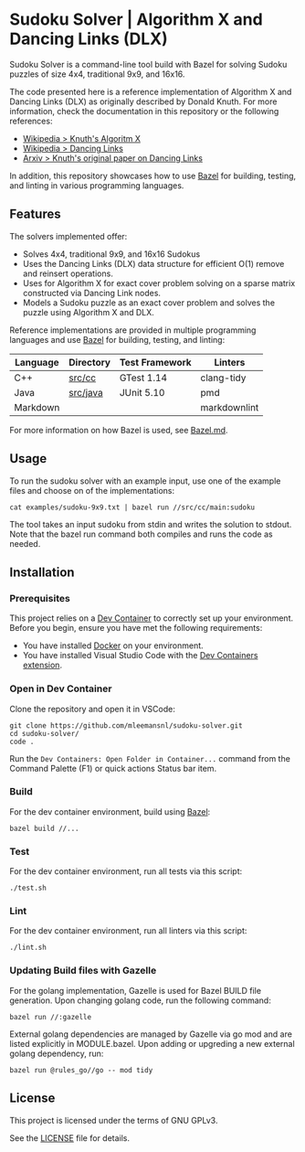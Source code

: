 # Sudoku Solver | Algorithm X and Dancing Links (DLX)

Sudoku Solver is a command-line tool build with Bazel for solving Sudoku puzzles
of size 4x4, traditional 9x9, and 16x16.

The code presented here is a reference implementation of Algorithm X and
Dancing Links (DLX) as originally described by Donald Knuth. For more
information, check the documentation in this repository or the following
references:

- [Wikipedia > Knuth's Algoritm X](https://en.wikipedia.org/wiki/Knuth%27s_Algorithm_X)
- [Wikipedia > Dancing Links](https://en.wikipedia.org/wiki/Dancing_Links)
- [Arxiv > Knuth's original paper on Dancing Links](https://arxiv.org/abs/cs/0011047)

In addition, this repository showcases how to use [Bazel](https://bazel.build/) for
building, testing, and linting in various programming languages.

## Features

The solvers implemented offer:

- Solves 4x4, traditional 9x9, and 16x16 Sudokus
- Uses the Dancing Links (DLX) data structure for efficient O(1) remove and
  reinsert operations.
- Uses for Algorithm X for exact cover problem solving on a sparse matrix constructed
  via Dancing Link nodes.
- Models a Sudoku puzzle as an exact cover problem and solves the puzzle using
  Algorithm X and DLX.

Reference implementations are provided in multiple programming languages and
use [Bazel](https://bazel.build/) for building, testing, and linting:

| Language | Directory            | Test Framework | Linters      |
| -------- | -------------------- | -------------- | ------------ |
| C++      | [src/cc](src/cc)     | GTest 1.14     | clang-tidy   |
| Java     | [src/java](src/java) | JUnit 5.10     | pmd          |
| Markdown |                      |                | markdownlint |

For more information on how Bazel is used, see [Bazel.md](Bazel.md).

## Usage

To run the sudoku solver with an example input, use one of the example files and
choose on of the implementations:

```shell
cat examples/sudoku-9x9.txt | bazel run //src/cc/main:sudoku
```

The tool takes an input sudoku from stdin and writes the solution to stdout.
Note that the bazel run command both compiles and runs the code as needed.

## Installation

### Prerequisites

This project relies on a [Dev Container](https://code.visualstudio.com/docs/devcontainers/containers)
to correctly set up your environment.
Before you begin, ensure you have met the following requirements:

- You have installed [Docker](https://www.docker.com/get-started/) on your environment.
- You have installed Visual Studio Code with the
  [Dev Containers extension](https://marketplace.visualstudio.com/items?itemName=ms-vscode-remote.remote-containers).

### Open in Dev Container

Clone the repository and open it in VSCode:

```shell
git clone https://github.com/mleemansnl/sudoku-solver.git
cd sudoku-solver/
code .
```

Run the `Dev Containers: Open Folder in Container...` command from the Command
Palette (F1) or quick actions Status bar item.

### Build

For the dev container environment, build using [Bazel](https://bazel.build/):

```shell
bazel build //...
```

### Test

For the dev container environment, run all tests via this script:

```shell
./test.sh
```

### Lint

For the dev container environment, run all linters via this script:

```shell
./lint.sh
```

### Updating Build files with Gazelle

For the golang implementation, Gazelle is used for Bazel BUILD file generation.
Upon changing golang code, run the following command:

```shell
bazel run //:gazelle
```

External golang dependencies are managed by Gazelle via go mod and are
listed explicitly in MODULE.bazel.
Upon adding or upgreding a new external golang dependency, run:

```shell
bazel run @rules_go//go -- mod tidy
```

## License

This project is licensed under the terms of GNU GPLv3.

See the [LICENSE](LICENSE) file for details.
